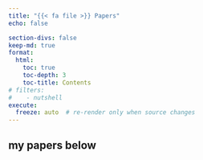 ```yaml
---
title: "{{< fa file >}} Papers"
echo: false

section-divs: false
keep-md: true
format:
  html:
    toc: true
    toc-depth: 3
    toc-title: Contents
# filters:
#    - nutshell
execute:
  freeze: auto  # re-render only when source changes
---
```




## my papers below

